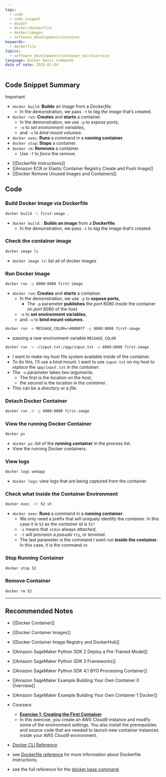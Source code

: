 ```yaml
---
tags:
  - code
  - code_snippet
  - docker
  - docker/dockerfile
  - docker/images
  - software_development/container
keywords:
  - dockerfile
topics:
  - software_development/container_microservice
language: Docker Basic Commands
date of note: 2025-01-04
---
```


## Code Snippet Summary

>[!important]
>- `docker build`: **Builds** an image from a *Dockerfile*. 
>	- In the demonstration, we pass `-t` to *tag the image* that’s created.
>- `docker run`: **Creates** and **starts** a container. 
>	- In the demonstration, we use `-p` to *expose ports*, 
>	- `-e` to *set environment variables*, 
>	- and `-v` to *bind mount volumes*.
>- `docker exec`: **Runs** a command in a **running container**.
>- `docker stop`: **Stops** a container.
>- `docker rm`: **Removes** a container. 
>	- Use `-f` to *force* the remove.

- [[Dockerfile Instructions]]
- [[Amazon ECR or Elastic Container Registry Create and Push Image]]
- [[Docker Remove Unused Images and Containers]]


## Code

### Build Docker Image via Dockerfile


```bash
docker build -t first-image .
```

- `docker build`: : **Builds an image** from a **Dockerfile**. 
	- In the demonstration, we pass `-t` to *tag* the image that’s created.


### Check the container image


```bash
docker image ls
```

- `docker image ls`: list all of docker images

### Run Docker Image

```bash
docker run -p 8080:8080 first-image
```

- `docker run`: **Creates** and **starts** a container. 
	- In the demonstration, we use `-p` to **expose ports**,  
		- The `-p` parameter **publishes** the *port* 8080 *inside* the container on *port* 8080 of the *host*.
	- `-e` to **set environment variables**, 
	- and `-v` to **bind mount volumes**.

```bash
docker run -e MESSAGE_COLOR=\#0000ff -p 8080:8080 first-image
```

- passing a new environment variable `MESSAGE_COLOR`

```bash
docker run -v ~/input.txt:/app/input.txt -p 8080:8080 first-image
```

- I want to make my host file system available inside of the container.
- To do this, I'll use a bind mount. I want to use `input.txt` on my host to *replace* the `app/input.txt` *in the container*.
- The `-v` parameter takes *two arguments*.
	- The first is the location on the *host*,
	- the second is the location in the *container*.
- This can be a *directory* or a *file*.


### Detach Docker Container 

```bash
docker run -d -p 8080:8080 first-image
```


### View the running Docker Container

```bash
docker ps
```

- `docker ps`:  list of the **running container** in the process list.
- View the running Docker containers.

### View logs 

```bash
docker logs webapp
```

- `docker logs`: view logs that are being captured from the container


### Check what inside the Container Environment

```bash
docker exec -it 52 sh
```

- `docker exec`: **Runs** a command in a **running container**.
	- We only need a prefix that will uniquely identify the container. In this case it is `52` as the *container id* is `52*`
	- `-i` means that  `stdin` always *attached*,
	- `-t`  will provision a *pseudo* `tty`, or *terminal*.
	- The last parameter is the command I want run **inside the container**. In this case, it is the command `sh`

### Stop Running Container

```bash
docker stop 52
```


### Remove Container

```bash
docker rm 52
```




-----------
##  Recommended Notes

- [[Docker Container]]
- [[Docker Container Images]]
- [[Docker Container Image Registry and DockerHub]]

- [[Amazon SageMaker Python SDK 2 Deploy a Pre-Trained Model]]
- [[Amazon SageMaker Python SDK 3 Frameworks]]
- [[Amazon SageMaker Python SDK 4.1 BYO Processing Container]]
- [[Amazon SageMaker Example Building Your Own Container 0 Overview]]
- [[Amazon SageMaker Example Building Your Own Container 1 Docker]]

- Coursera
	-  [**Exercise 1: Creating the First Container**](https://aws-tc-largeobjects.s3.us-west-2.amazonaws.com/DEV-AWS-MO-ContainersRedux/exercise-1-firstcontainer.html)
	- In this exercise, you create an AWS Cloud9 instance and modify some of the environment settings. You also install the prerequisites and source code that are needed to launch new container instances inside your AWS Cloud9 environment.

- [Docker CLI Reference](https://docs.docker.com/reference/cli/docker/)
- see [Dockerfile reference](https://docs.docker.com/engine/reference/builder/) for more information about Dockerfile instructions, 
- see the full reference for the [docker base command](https://docs.docker.com/engine/reference/commandline/docker/).



